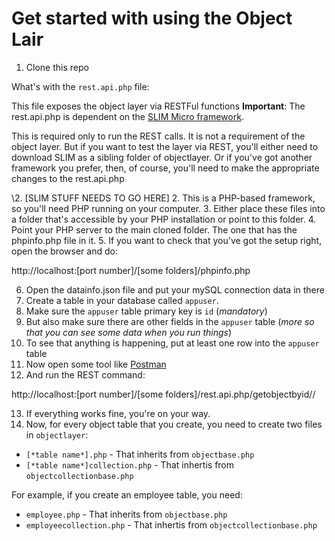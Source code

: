 # Get started with using the Object Lair
1. Clone this repo

What's with the `rest.api.php` file:

This file exposes the object layer via RESTFul functions
**Important**: The rest.api.php is dependent on the [SLIM Micro framework](https://www.slimframework.com/).

This is required only to run the REST calls. It is not a requirement of the object layer. But if you want to test the layer via REST, you'll either need to download SLIM as a sibling folder of objectlayer. Or if you've got another framework you prefer, then, of course, you'll need to make the appropriate changes to the rest.api.php

\2. [SLIM STUFF NEEDS TO GO HERE]
2. This is a PHP-based framework, so you'll need PHP running on your computer.
3. Either place these files into a folder that's accessible by your PHP installation or point to this folder.
4. Point your PHP server to the main cloned folder. The one that has the phpinfo.php file in it.
5. If you want to check that you've got the setup right, open the browser and do:

http://localhost:[port number]/[some folders]/phpinfo.php

6. Open the datainfo.json file and put your mySQL connection data in there
7. Create a table in your database called `appuser`.
8. Make sure the `appuser` table primary key is `id` (*mandatory*)
9. But also make sure there are other fields in the `appuser` table (*more so that you can see some data when you run things*)
10. To see that anything is happening, put at least one row into the `appuser` table
11. Now open some tool like [Postman](https://www.getpostman.com/)
12. And run the REST command:

http://localhost:[port number]/[some folders]/rest.api.php/getobjectbyid/<id for an appuser record that you created>/

13. If everything works fine, you're on your way.
14. Now, for every object table that you create, you need to create two files in `objectlayer`:

- `[*table name*].php` - That inherits from `objectbase.php`
- `[*table name*]collection.php` - That inhertis from `objectcollectionbase.php`

For example, if you create an employee table, you need:
- `employee.php` - That inherits from `objectbase.php`
- `employeecollection.php` - That inhertis from `objectcollectionbase.php`
